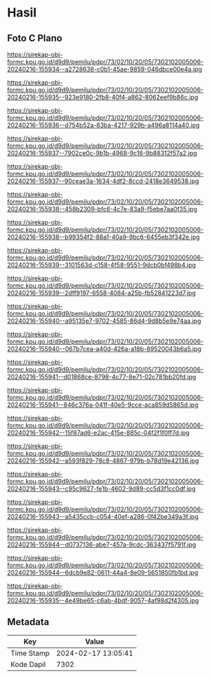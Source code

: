 # Hasil

## Foto C Plano

https://sirekap-obj-formc.kpu.go.id/d9d9/pemilu/pdpr/73/02/10/20/05/7302102005006-20240216-155934--a2728638-c0b1-45ae-9859-046dbce00e4a.jpg

https://sirekap-obj-formc.kpu.go.id/d9d9/pemilu/pdpr/73/02/10/20/05/7302102005006-20240216-155935--923e9180-2fb8-40f4-a862-8062eef9b86c.jpg

https://sirekap-obj-formc.kpu.go.id/d9d9/pemilu/pdpr/73/02/10/20/05/7302102005006-20240216-155936--d754b52a-83ba-4217-929b-a496a8114a40.jpg

https://sirekap-obj-formc.kpu.go.id/d9d9/pemilu/pdpr/73/02/10/20/05/7302102005006-20240216-155937--7902ce0c-9b1b-4968-9c16-9b88312f57a2.jpg

https://sirekap-obj-formc.kpu.go.id/d9d9/pemilu/pdpr/73/02/10/20/05/7302102005006-20240216-155937--90ceae3a-1634-4df2-8ccd-2418e3649538.jpg

https://sirekap-obj-formc.kpu.go.id/d9d9/pemilu/pdpr/73/02/10/20/05/7302102005006-20240216-155938--458b2309-bfc6-4c7e-83a9-f5ebe7aa0f35.jpg

https://sirekap-obj-formc.kpu.go.id/d9d9/pemilu/pdpr/73/02/10/20/05/7302102005006-20240216-155938--b99354f2-88a1-40a9-9bc6-6455eb3f342e.jpg

https://sirekap-obj-formc.kpu.go.id/d9d9/pemilu/pdpr/73/02/10/20/05/7302102005006-20240216-155939--3101563d-c158-4f58-9551-9dcb0bf498b4.jpg

https://sirekap-obj-formc.kpu.go.id/d9d9/pemilu/pdpr/73/02/10/20/05/7302102005006-20240216-155939--2dff9197-6558-4084-a25b-fb52841223d7.jpg

https://sirekap-obj-formc.kpu.go.id/d9d9/pemilu/pdpr/73/02/10/20/05/7302102005006-20240216-155940--a95135e7-9702-4585-86d4-9d8b5e9e74aa.jpg

https://sirekap-obj-formc.kpu.go.id/d9d9/pemilu/pdpr/73/02/10/20/05/7302102005006-20240216-155940--067b7cea-a40d-426a-a18b-89520043b6a5.jpg

https://sirekap-obj-formc.kpu.go.id/d9d9/pemilu/pdpr/73/02/10/20/05/7302102005006-20240216-155941--d01868ce-8798-4c77-8e71-02c781bb20fd.jpg

https://sirekap-obj-formc.kpu.go.id/d9d9/pemilu/pdpr/73/02/10/20/05/7302102005006-20240216-155941--846c376a-041f-40e5-9cce-aca859d5865d.jpg

https://sirekap-obj-formc.kpu.go.id/d9d9/pemilu/pdpr/73/02/10/20/05/7302102005006-20240216-155942--15f87ad6-e2ac-415e-885c-04f2f1f0ff7d.jpg

https://sirekap-obj-formc.kpu.go.id/d9d9/pemilu/pdpr/73/02/10/20/05/7302102005006-20240216-155942--a593f829-78c8-4867-979b-b78d19e42136.jpg

https://sirekap-obj-formc.kpu.go.id/d9d9/pemilu/pdpr/73/02/10/20/05/7302102005006-20240216-155943--c95c9627-fe1b-4602-9d89-cc5d3f1cc0df.jpg

https://sirekap-obj-formc.kpu.go.id/d9d9/pemilu/pdpr/73/02/10/20/05/7302102005006-20240216-155943--a5435ccb-c054-40ef-a286-0f42be349a3f.jpg

https://sirekap-obj-formc.kpu.go.id/d9d9/pemilu/pdpr/73/02/10/20/05/7302102005006-20240216-155944--d0737136-abe7-457a-9cdc-363437f5791f.jpg

https://sirekap-obj-formc.kpu.go.id/d9d9/pemilu/pdpr/73/02/10/20/05/7302102005006-20240216-155944--6dcb9e82-0611-44a4-8e09-5651850fb1bd.jpg

https://sirekap-obj-formc.kpu.go.id/d9d9/pemilu/pdpr/73/02/10/20/05/7302102005006-20240216-155935--4e49be65-c6ab-4bdf-9057-4af98d2f4305.jpg


## Metadata

| Key        | Value               |
| ---------- | ------------------- |
| Time Stamp | 2024-02-17 13:05:41 |
| Kode Dapil | 7302                |



